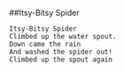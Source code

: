 ##Itsy-Bitsy Spider

```
Itsy-Bitsy Spider
Climbed up the water spout.
Down came the rain
And washed the spider out!
Climbed up the spout again
```
